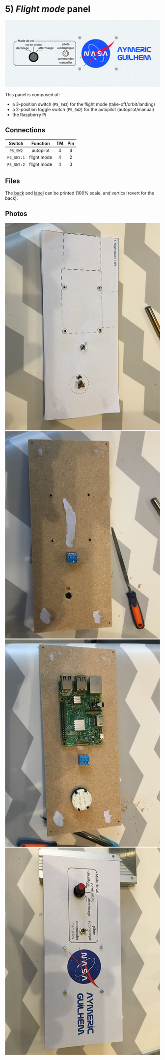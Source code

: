# 5) *Flight mode* panel

![panel](B5-design.jpg)

This panel is composed of:
- a 3-position switch (`P5_SW3`) for the flight mode (take-off/orbit/landing)
- a 2-position toggle switch (`P5_SW2`) for the autopilot (autopilot/manual)
- the Raspberry Pi



## Connections

| Switch     | Function    | TM | Pin |
|:----------:|:-----------:|:--:|:---:|
| `P5_SW2`   | autopilot   | 4  | 4   |
| `P5_SW3:1` | flight mode | 4  | 2   |
| `P5_SW2:2` | flight mode | 4  | 3   |


## Files
The [back](B5-back.pdf) and [label](B5-label.pdf) can be printed (100% scale, and vertical revert for the back).


## Photos
![flight-mode](../../photos/panels/5-flight-mode/IMG_2248.JPG)
![flight-mode](../../photos/panels/5-flight-mode/IMG_2249.JPG)
![flight-mode](../../photos/panels/5-flight-mode/IMG_2250.JPG)
![flight-mode](../../photos/panels/5-flight-mode/IMG_2251.JPG)
